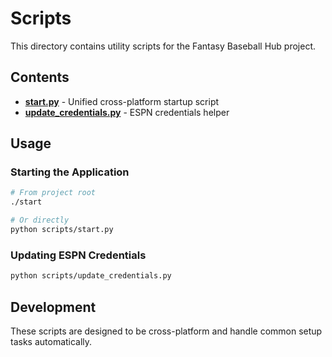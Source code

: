 # Scripts

This directory contains utility scripts for the Fantasy Baseball Hub project.

## Contents

- **[start.py](start.py)** - Unified cross-platform startup script
- **[update_credentials.py](update_credentials.py)** - ESPN credentials helper

## Usage

### Starting the Application

```bash
# From project root
./start

# Or directly
python scripts/start.py
```

### Updating ESPN Credentials

```bash
python scripts/update_credentials.py
```

## Development

These scripts are designed to be cross-platform and handle common setup tasks automatically. 